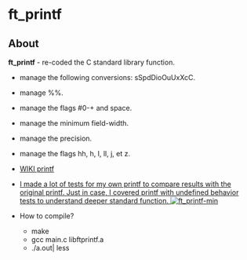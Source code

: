 # ft_printf

## About

**ft_printf** - re-coded the C standard library function.

+ manage the following conversions: sSpdDioOuUxXcC.
+ manage %%.
+ manage the flags #0-+ and space.
+ manage the minimum field-width.
+ manage the precision.
+ manage the flags hh, h, l, ll, j, et z.
+ [WIKI printf](https://en.wikipedia.org/wiki/Printf_format_string)

+ [I made a lot of tests for my own printf to compare results with the original printf. Just in case, I covered printf with undefined behavior tests to understand deeper standard function.  ![ft_printf-min](https://user-images.githubusercontent.com/33399226/48742295-33a84680-ec13-11e8-82f8-fc6f0014605b.png)
](https://youtu.be/sCVdtYM5LTA)

+ How to compile?
  - make
  - gcc main.c libftprintf.a
  - ./a.out| less

